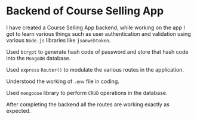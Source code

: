 # Backend of Course Selling App

I have created a Course Selling App backend,    while working on the app I got to learn various things such as user authentication and validation using various `Node.js` libraries like `jsonwebtoken`.  

Used `bcrypt` to generate hash code of password and store that hash code into the `MongoDB` database.

Used `express` `Router()` to modulate the various routes in the application.

Understood the working of `.env` file in coding.

Used `mongoose` library to perform `CRUD` operations in the database.

After completing the backend all the routes are working exactly as expected.
